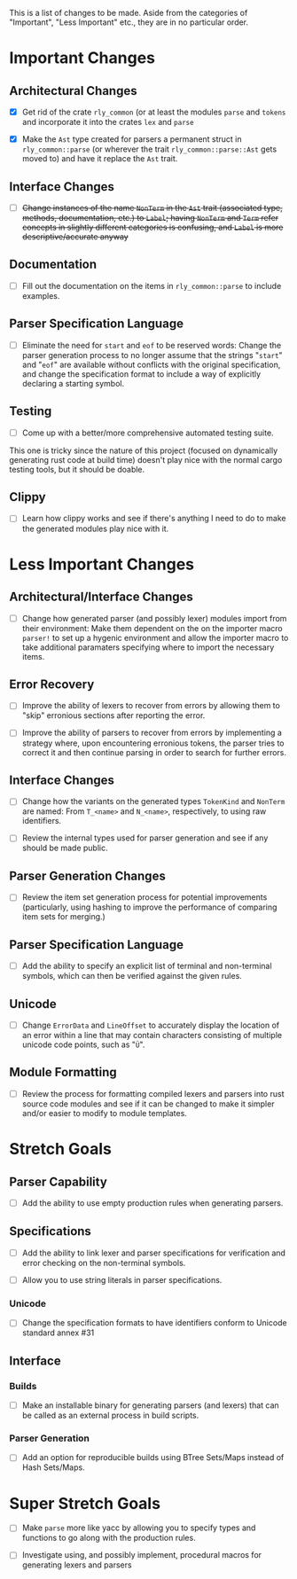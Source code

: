 This is a list of changes to be made. Aside from the categories of "Important", "Less
Important" etc., they are in no particular order.

# Important Changes

## Architectural Changes

- [x] Get rid of the crate `rly_common` (or at least the modules `parse` and `tokens`
and incorporate it into the crates `lex` and `parse`

- [x] Make the `Ast` type created for parsers a permanent struct in
`rly_common::parse` (or wherever the trait `rly_common::parse::Ast` gets moved to) and
have it replace the `Ast` trait.

## Interface Changes

- [ ] ~~Change instances of the name `NonTerm` in the `Ast` trait (associated type,
methods, documentation, etc.) to `Label`; having `NonTerm` and `Term` refer concepts
in slightly different categories is confusing, and `Label` is more
descriptive/accurate anyway~~

## Documentation

- [ ] Fill out the documentation on the items in `rly_common::parse` to include
examples.

## Parser Specification Language

- [ ] Eliminate the need for `start` and `eof` to be reserved words: Change the parser
generation process to no longer assume that the strings "`start`" and "`eof`" are
available without conflicts with the original specification, and change the
specification format to include a way of explicitly declaring a starting symbol.

## Testing

- [ ] Come up with a better/more comprehensive automated testing suite.

This one is tricky since the nature of this project (focused on dynamically generating
rust code at build time) doesn't play nice with the normal cargo testing tools, but it
should be doable.

## Clippy

- [ ] Learn how clippy works and see if there's anything I need to do to make the
generated modules play nice with it.

# Less Important Changes

## Architectural/Interface Changes

- [ ] Change how generated parser (and possibly lexer) modules import from their
environment: Make them dependent on the on the importer macro `parser!` to set up a
hygenic environment and allow the importer macro to take additional paramaters
specifying where to import the necessary items.

## Error Recovery

- [ ] Improve the ability of lexers to recover from errors by allowing them to "skip"
erronious sections after reporting the error.

- [ ] Improve the ability of parsers to recover from errors by implementing a strategy
where, upon encountering erronious tokens, the parser tries to correct it and then
continue parsing in order to search for further errors.

## Interface Changes

- [ ] Change how the variants on the generated types `TokenKind` and `NonTerm` are
named: From `T_<name>` and `N_<name>`, respectively, to using raw identifiers.

- [ ] Review the internal types used for parser generation and see if any should be
made public.

## Parser Generation Changes

- [ ] Review the item set generation process for potential improvements (particularly,
using hashing to improve the performance of comparing item sets for merging.)

## Parser Specification Language

- [ ] Add the ability to specify an explicit list of terminal and non-terminal
symbols, which can then be verified against the given rules.

## Unicode

- [ ] Change `ErrorData` and `LineOffset` to accurately display the location of an
error within a line that may contain characters consisting of multiple unicode code
points, such as "`Ü`".

## Module Formatting

- [ ] Review the process for formatting compiled lexers and parsers into rust source code
modules and see if it can be changed to make it simpler and/or easier to modify to module
templates.

# Stretch Goals

## Parser Capability

- [ ] Add the ability to use empty production rules when generating parsers.

## Specifications

- [ ] Add the ability to link lexer and parser specifications for verification and
error checking on the non-terminal symbols.

- [ ] Allow you to use string literals in parser specifications.

### Unicode

- [ ] Change the specification formats to have identifiers conform to Unicode standard
annex #31

## Interface

### Builds

- [ ] Make an installable binary for generating parsers (and lexers) that can be called as
an external process in build scripts.

### Parser Generation

- [ ] Add an option for reproducible builds using BTree Sets/Maps instead of Hash
Sets/Maps.

# Super Stretch Goals

- [ ] Make `parse` more like yacc by allowing you to specify types and functions to go
along with the production rules.

- [ ] Investigate using, and possibly implement, procedural macros for generating lexers
and parsers
